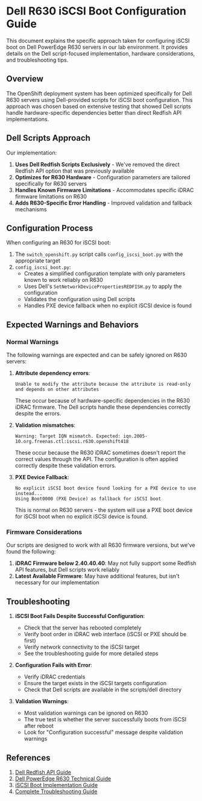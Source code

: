 # Dell R630 iSCSI Boot Configuration Guide

This document explains the specific approach taken for configuring iSCSI boot on Dell PowerEdge R630 servers in our lab environment. It provides details on the Dell script-focused implementation, hardware considerations, and troubleshooting tips.

## Overview

The OpenShift deployment system has been optimized specifically for Dell R630 servers using Dell-provided scripts for iSCSI boot configuration. This approach was chosen based on extensive testing that showed Dell scripts handle hardware-specific dependencies better than direct Redfish API implementations.

## Dell Scripts Approach

Our implementation:

1. **Uses Dell Redfish Scripts Exclusively** - We've removed the direct Redfish API option that was previously available
2. **Optimizes for R630 Hardware** - Configuration parameters are tailored specifically for R630 servers
3. **Handles Known Firmware Limitations** - Accommodates specific iDRAC firmware limitations on R630
4. **Adds R630-Specific Error Handling** - Improved validation and fallback mechanisms

## Configuration Process

When configuring an R630 for iSCSI boot:

1. The `switch_openshift.py` script calls `config_iscsi_boot.py` with the appropriate target
2. `config_iscsi_boot.py`:
   - Creates a simplified configuration template with only parameters known to work reliably on R630
   - Uses Dell's `SetNetworkDevicePropertiesREDFISH.py` to apply the configuration
   - Validates the configuration using Dell scripts
   - Handles PXE device fallback when no explicit iSCSI device is found

## Expected Warnings and Behaviors

### Normal Warnings

The following warnings are expected and can be safely ignored on R630 servers:

1. **Attribute dependency errors**:
   ```
   Unable to modify the attribute because the attribute is read-only and depends on other attributes
   ```
   
   These occur because of hardware-specific dependencies in the R630 iDRAC firmware. The Dell scripts handle these dependencies correctly despite the errors.

2. **Validation mismatches**:
   ```
   Warning: Target IQN mismatch. Expected: iqn.2005-10.org.freenas.ctl:iscsi.r630.openshift418
   ```
   
   These occur because the R630 iDRAC sometimes doesn't report the correct values through the API. The configuration is often applied correctly despite these validation errors.

3. **PXE Device Fallback**:
   ```
   No explicit iSCSI boot device found looking for a PXE device to use instead...
   Using Boot0000 (PXE Device) as fallback for iSCSI boot
   ```
   
   This is normal on R630 servers - the system will use a PXE boot device for iSCSI boot when no explicit iSCSI device is found.

### Firmware Considerations

Our scripts are designed to work with all R630 firmware versions, but we've found the following:

1. **iDRAC Firmware below 2.40.40.40**: May not fully support some Redfish API features, but Dell scripts work reliably
2. **Latest Available Firmware**: May have additional features, but isn't necessary for our implementation

## Troubleshooting

1. **iSCSI Boot Fails Despite Successful Configuration**:
   - Check that the server has rebooted completely
   - Verify boot order in iDRAC web interface (iSCSI or PXE should be first)
   - Verify network connectivity to the iSCSI target
   - See the troubleshooting guide for more detailed steps

2. **Configuration Fails with Error**:
   - Verify iDRAC credentials
   - Ensure the target exists in the iSCSI targets configuration
   - Check that Dell scripts are available in the scripts/dell directory

3. **Validation Warnings**:
   - Most validation warnings can be ignored on R630
   - The true test is whether the server successfully boots from iSCSI after reboot
   - Look for "Configuration successful" message despite validation warnings

## References

1. [Dell Redfish API Guide](https://www.dell.com/support/manuals/en-us/idrac-lifecycle-controller-v2.60.60.60/redfish_whitepaper)
2. [Dell PowerEdge R630 Technical Guide](https://www.dell.com/support/manuals/en-us/poweredge-r630/r630_om_pub/introduction-to-dell-poweredge-r630-system)
3. [iSCSI Boot Implementation Guide](docs/ISCSI_REDFISH_INTEGRATION.md)
4. [Complete Troubleshooting Guide](docs/TROUBLESHOOTING.md)
